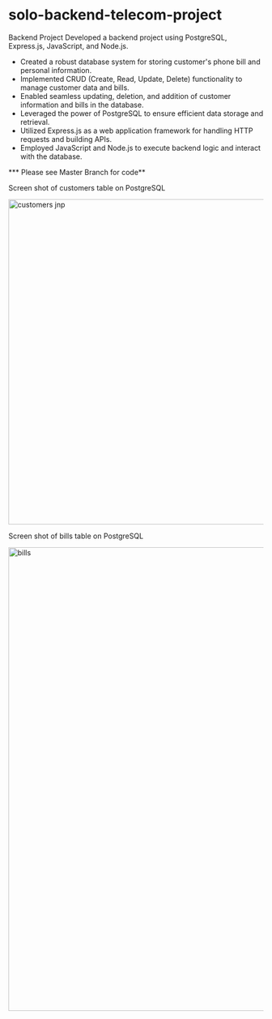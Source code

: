 # solo-backend-telecom-project
Backend Project
Developed a backend project using PostgreSQL, Express.js, JavaScript, and Node.js.
- Created a robust database system for storing customer's phone bill and personal information.
- Implemented CRUD (Create, Read, Update, Delete) functionality to manage customer data and bills.
- Enabled seamless updating, deletion, and addition of customer information and bills in the database.
- Leveraged the power of PostgreSQL to ensure efficient data storage and retrieval.
- Utilized Express.js as a web application framework for handling HTTP requests and building APIs.
- Employed JavaScript and Node.js to execute backend logic and interact with the database.

*** Please see Master Branch for code**

Screen shot of customers table on PostgreSQL

<img width="642" alt="customers jnp" src="https://github.com/adoredior/solo-backend-telecom-project/assets/117949779/11df1ee1-f7ad-4ab3-963d-f4ccde5ca5c2">



Screen shot of bills table on PostgreSQL


<img width="915" alt="bills" src="https://github.com/adoredior/solo-backend-telecom-project/assets/117949779/d6624309-b3ec-4cad-84de-8cfdfde729c1">



